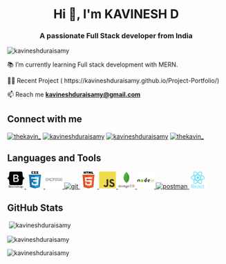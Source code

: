 <h1 align="center">Hi 👋, I'm KAVINESH D</h1>
<h3 align="center">A passionate Full Stack developer from India</h3>

<p align="left"> <img src="https://komarev.com/ghpvc/?username=kavineshduraisamy&label=Profile%20views&color=0e75b6&style=flat" alt="kavineshduraisamy" /> </p>

<p>📚 I’m currently learning Full stack development with MERN.</p>
<p> 👨‍💻 Recent Project ( https://kavineshduraisamy.github.io/Project-Portfolio/)</p>

 📫 Reach me **kavineshduraisamy@gmail.com**

<h2 align="left">Connect with me</h2>
<p align="left">
<a href="https://twitter.com/thekavin_" target="blank"><img align="center" src="https://raw.githubusercontent.com/rahuldkjain/github-profile-readme-generator/master/src/images/icons/Social/twitter.svg" alt="thekavin_" height="30" width="40" /></a>
<a href="https://linkedin.com/in/kavineshduraisamy" target="blank"><img align="center" src="https://raw.githubusercontent.com/rahuldkjain/github-profile-readme-generator/master/src/images/icons/Social/linked-in-alt.svg" alt="kavineshduraisamy" height="30" width="40" /></a>
<a href="https://fb.com/kavineshduraisamy" target="blank"><img align="center" src="https://raw.githubusercontent.com/rahuldkjain/github-profile-readme-generator/master/src/images/icons/Social/facebook.svg" alt="kavineshduraisamy" height="30" width="40" /></a>
<a href="https://instagram.com/thekavin_" target="blank"><img align="center" src="https://raw.githubusercontent.com/rahuldkjain/github-profile-readme-generator/master/src/images/icons/Social/instagram.svg" alt="thekavin_" height="30" width="40" /></a>
</p>

<h2 align="left">Languages and Tools</h2>
<p align="left"> <a href="https://getbootstrap.com" target="_blank" rel="noreferrer"> <img src="https://raw.githubusercontent.com/devicons/devicon/master/icons/bootstrap/bootstrap-plain-wordmark.svg" alt="bootstrap" width="40" height="40"/> </a> <a href="https://www.w3schools.com/css/" target="_blank" rel="noreferrer"> <img src="https://raw.githubusercontent.com/devicons/devicon/master/icons/css3/css3-original-wordmark.svg" alt="css3" width="40" height="40"/> </a> <a href="https://expressjs.com" target="_blank" rel="noreferrer"> <img src="https://raw.githubusercontent.com/devicons/devicon/master/icons/express/express-original-wordmark.svg" alt="express" width="40" height="40"/> </a> <a href="https://git-scm.com/" target="_blank" rel="noreferrer"> <img src="https://www.vectorlogo.zone/logos/git-scm/git-scm-icon.svg" alt="git" width="40" height="40"/> </a> <a href="https://www.w3.org/html/" target="_blank" rel="noreferrer"> <img src="https://raw.githubusercontent.com/devicons/devicon/master/icons/html5/html5-original-wordmark.svg" alt="html5" width="40" height="40"/> </a> <a href="https://developer.mozilla.org/en-US/docs/Web/JavaScript" target="_blank" rel="noreferrer"> <img src="https://raw.githubusercontent.com/devicons/devicon/master/icons/javascript/javascript-original.svg" alt="javascript" width="40" height="40"/> </a> <a href="https://www.mongodb.com/" target="_blank" rel="noreferrer"> <img src="https://raw.githubusercontent.com/devicons/devicon/master/icons/mongodb/mongodb-original-wordmark.svg" alt="mongodb" width="40" height="40"/> </a> <a href="https://nodejs.org" target="_blank" rel="noreferrer"> <img src="https://raw.githubusercontent.com/devicons/devicon/master/icons/nodejs/nodejs-original-wordmark.svg" alt="nodejs" width="40" height="40"/> </a> <a href="https://postman.com" target="_blank" rel="noreferrer"> <img src="https://www.vectorlogo.zone/logos/getpostman/getpostman-icon.svg" alt="postman" width="40" height="40"/> </a> <a href="https://reactjs.org/" target="_blank" rel="noreferrer"> <img src="https://raw.githubusercontent.com/devicons/devicon/master/icons/react/react-original-wordmark.svg" alt="react" width="40" height="40"/> </a> </p>

<h2>GitHub Stats</h2>

<p>&nbsp;<img align="center" src="https://github-readme-stats.vercel.app/api?username=kavineshduraisamy&theme=dark&show_icons=true&locale=en" alt="kavineshduraisamy" /></p>



<p><img align="center" src="https://github-readme-streak-stats.herokuapp.com/?user=kavineshduraisamy&theme=dark" alt="kavineshduraisamy" /></p>


<p><img src="https://github-readme-stats.vercel.app/api/top-langs?username=kavineshduraisamy&theme=dark&show_icons=true&locale=en&layout=compact" alt="kavineshduraisamy" /></p>

